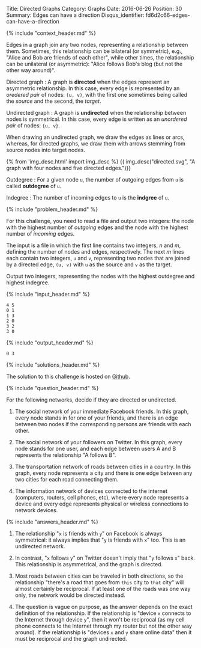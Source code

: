Title: Directed Graphs
Category: Graphs
Date: 2016-06-26
Position: 30
Summary: Edges can have a direction
Disqus_identifier: fd6d2c66-edges-can-have-a-direction

{% include "context_header.md" %}

Edges in a graph join any two nodes, representing a relationship between
them. Sometimes, this relationship can be bilateral (or symmetric), e.g.,
"Alice and Bob are friends of each other", while other times, the
relationship can be unilateral (or asymmetric): "Alice follows Bob's blog
(but not the other way around)".

Directed graph[](#directed)
: A graph is **directed** when the edges represent an asymmetric
relationship. In this case, every edge is represented by an *oredered pair*
of nodes: `(u, v)`, with the first one sometimes being called the *source*
and the second, the *target*.

Undirected graph[](#undirected)
: A graph is **undirected** when the relationship between nodes is
symmetrical. In this case, every edge is written as an *unordered pair* of
nodes: `{u, v}`.

When drawing an undirected graph, we draw the edges as lines or arcs,
whereas, for directed graphs, we draw them with arrows stemming from source
nodes into target nodes.

{% from 'img_desc.html' import img_desc %}
{{ img_desc("directed.svg",
            "A graph with four nodes and five directed edges.")}}

Outdegree
: For a given node `u`, the number of outgoing edges from `u` is called
**outdegree** of `u`.

Indegree
: The number of incoming edges to `u` is the **indgree** of `u`.


{% include "problem_header.md" %}


For this challenge, you need to read a file and output two integers: the
node with the highest number of *outgoing* edges and the node with the
highest number of *incoming* edges.

The input is a file in which the first line contains two integers, $n$ and
$m$, defining the number of nodes and edges, respectively.  The next $m$
lines each contain two integers, `u` and `v`, representing two nodes that
are joined by a directed edge, `(u, v)` with `u` as the source and `v` as
the target.

Output two integers, representing the nodes with the highest outdegree and
highest indegree.

{% include "input_header.md" %}

```
4 5
0 1
1 3
2 0
3 2
3 0
```

{% include "output_header.md" %}

```
0 3
```


{% include "solutions_header.md" %}

The solution to this challenge is hosted on
[Github](https://github.com/leotrs/erdos/blob/master/solutions/graphs/directed.py).


{% include "question_header.md" %}

For the following networks, decide if they are directed or undirected.

1. The social network of your immediate Facebook friends. In this graph,
  every node stands in for one of your friends, and there is an edge
  between two nodes if the corresponding persons are friends with each
  other.

2. The social network of your followers on Twitter. In this graph, every
  node stands for one user, and each edge between users A and B
  represents the relationship "A follows B".

3. The transportation network of roads between cities in a country. In
  this graph, every node represents a city and there is one edge
  between any two cities for each road connecting them.

4. The information network of devices connected to the internet
  (computers, routers, cell phones, etc), where every node represents a
  device and every edge represents physical or wireless connections
  to network devices.


{% include "answers_header.md" %}

1. The relationship "`x` is friends with `y`" on Facebook is always
   symmetrical: it always implies that "`y` is friends with `x`" too. This
   is an undirected network.

2. In contrast, "`x` follows `y`" on Twitter doesn't imply that "`y`
   follows `x`" back. This relationship is asymmetrical, and the graph is
   directed.

3. Most roads between cities can be traveled in both directions, so the
   relationship "there's a road that goes from `this` city to `that` city"
   will almost certainly be reciprocal. If at least one of the roads was
   one way only, the network would be directed instead.

4. The question is vague on purpose, as the answer depends on the exact
   definition of the relationship. If the relationship is "device `x`
   connects to the Internet through device `y`", then it won't be
   reciprocal (as my cell phone connects to the Internet through my router
   but not the other way around). If the relationship is "devices `x` and
   `y` share online data" then it must be reciprocal and the graph
   undirected.
